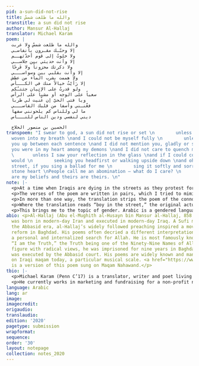 ```yaml
---
pid: a-sun-did-not-rise
title: والله ما طلعت شمسٌ
transtitle: a sun did not rise
author: Mansur Al-Hallaj
translator: Michael Karam
poem: |
  والله ما طلعت شمسٌ ولا غربت
  إلا وحبّـك مقـرون بأنفاسـي
  ولا خلوتُ إلى قوم أحدّثهــم
  إلا وأنت حديثي بين جلاســي
  ولا ذكرتك محزوناً ولا فَرِحًا
  إلا وأنت بقلبي بين وسواســـي
  ولا هممت بشرب الماء من عطش
  إلا رَأَيْتُ خيالاً منك في الكـــأس
  ولو قدرتُ على الإتيان جئتـُكم
  سعياً على الوجه أو مشياً على الرأس
  ويا فتى الحيّ إن غّنيت لي طربا
  فغّنـني وأسفا من قلبك القاســـي
  ما لي وللناس كم يلحونني سفها
  ديني لنفسي ودين الناس للنـــاس

  الحسين بن منصور الحلاج
transpoem: "I swear to god, a sun did not rise or set \n        unless your love was
  woven into my breath \nand I could not be myself fully \n        unless I brought
  you up between each sentence \nand I did not mention you, gladly or sadly \n        unless
  you were in my heart among my demons \nand I did not care to quench my thirst \n
  \       unless I saw your reflection in the glass \nand if I could come to you I
  would \n        seeking you headfirst or walking upside down \nand oh! Boy in the
  street, if you sing a ballad for me \n        sing it softly and sorrily from your
  stone heart \nPeople call me an abomination — what do I care? \n        My beliefs
  are my beliefs and theirs are theirs. \n"
note: |-
  <p>At a time when Iraqis are dying in the streets as they protest for a better life, I wanted to choose a poem that can remind readers of a different Iraq we rarely hear about in the news.</p>
  <p>The verses of the poem are written in pairs, which I tried to mimic in English. While al-Hallaj uses a combination of the past tense and nonverbal sentences to indicate an element of timelessness and permanence in his poem, I resort to writing entirely in the past. English lacks nonverbal sentence structures, so I settled for the past’s intransient nature.</p>
  <p>In more than one way, the translation strips the poem of the connotations that defy religion. While the original starts with “and Allah” and ends with a statement about how “my religion” is different than “the people’s religion,” I have liberally written the poem about an obsessive love, one that defies the people’s <em>beliefs</em>. In the poem’s final verse, the poet uses <span lang=”ar”> دين</span>, which literally means “religion,” but I have interpreted it not as a reference to structured schools of faith but to the purest form of a religion: beliefs.</p>
  <p>Where the translation reads “boy in the street,” the original actually says “boy of the neighborhood.” I wanted to translate that as “boy next door,” a type of character that is young, nosy, and watches over the neighborhood or naturally knows all that’s going on. I felt, however, that it carried a connotation of some type of love affair, and I did not want to overtly imply that the poem is about a man or boy. Simply, the verse addresses the boy in a call for sympathy as he sings the speaker’s ballad.</p>
  <p>This brings me to the topic of gender. Arabic is a gendered language, and the original poem is addressed to a male “you.” Nonetheless, that doesn’t mean the speaker is addressing a man. This is simply a feature of traditional Ghazali poetry. I wanted to maintain this gendered ambiguity in English, giving the listener the chance to imagine who the subject of this obsessive, controversial love is.</p>
abio: <p>Al-Hallaj (Abu el-Mughith al-Husayn bin Mansur al-Hallaj, 858 CE–922 CE)
  was born in modern-day Iran and executed in modern-day Iraq. A Sufi mystic from
  the Abbasid era, al-Hallaj’s widely followed preaching inspired a movement of political
  reform in Baghdad. His poems often decried a different interpretation of Islam and
  a personal and internalized search for Allah. He is most famously known for stating
  “I am the Truth,” the Truth being one of the Ninety-Nine Names of Allah. As a controversial
  figure with radical views, he was imprisoned for nine years in Baghdad until he
  was executed by the Abbasid court. His poems are widely known and many are sung
  on Iraqi maqam today, a particular musical scale. <a href="https://www.youtube.com/watch?v=1ve_6m9L-Nk&app=desktop">Here</a>
  is a version of this poem sung on Maqam Nahawand.</p>
tbio: |-
  <p>Michael Karam (Penn C’17) is a translator, writer and poet living and working in Boston, MA. Michael grew up in Lebanon, between a small apple-growing village and a Beirut suburb. He is fluent in Arabic and French, knows some Spanish, and is learning Farsi so he can read Rumi in his original language.</p>
  <p>He currently works in marketing and fundraising for a non-profit news organization, The GroundTruth Project, which supports emerging journalists to tell under-covered stories around the world.</p>
language: Arabic
lang: ar
image:
imagecredit:
origaudio:
translaudio:
edition: '2020'
pagetype: submission
wrapformat:
sequence:
order: '30'
layout: notepage
collection: notes_2020
---
```


